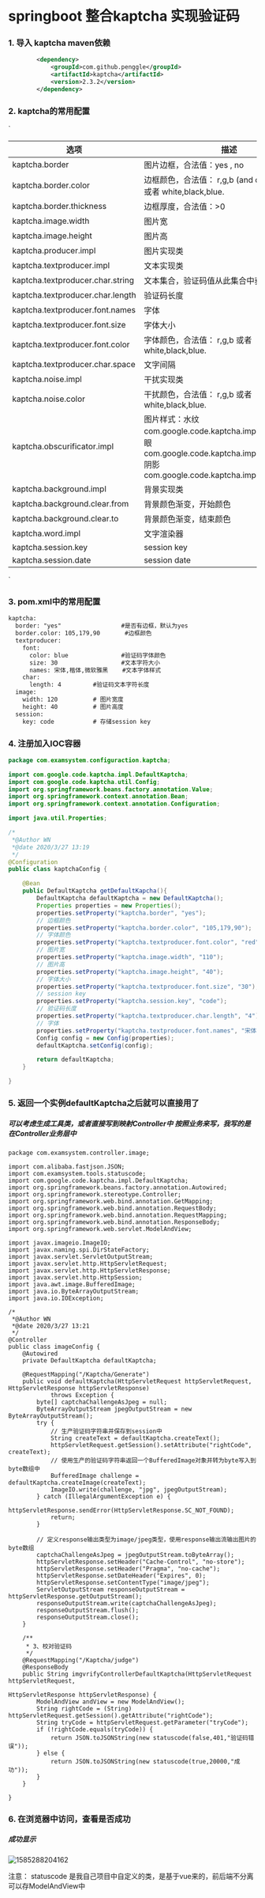 # springboot 整合kaptcha 实现验证码



### 1. 导入 kaptcha maven依赖

```xml
        <dependency>
            <groupId>com.github.penggle</groupId>
            <artifactId>kaptcha</artifactId>
            <version>2.3.2</version>
        </dependency>

```

### 2. kaptcha的常用配置

`

| **选项**                         | **描述**                                                     | **默认值**                                            |
| -------------------------------- | ------------------------------------------------------------ | ----------------------------------------------------- |
| kaptcha.border                   | 图片边框，合法值：yes , no                                   | yes                                                   |
| kaptcha.border.color             | 边框颜色，合法值： r,g,b (and optional alpha) 或者 white,black,blue. | black                                                 |
| kaptcha.border.thickness         | 边框厚度，合法值：>0                                         | 1                                                     |
| kaptcha.image.width              | 图片宽                                                       | 200                                                   |
| kaptcha.image.height             | 图片高                                                       | 50                                                    |
| kaptcha.producer.impl            | 图片实现类                                                   | com.google.code.kaptcha.impl.DefaultKaptcha           |
| kaptcha.textproducer.impl        | 文本实现类                                                   | com.google.code.kaptcha.text.impl.DefaultTextCreator  |
| kaptcha.textproducer.char.string | 文本集合，验证码值从此集合中获取                             | abcde2345678gfynmnpwx                                 |
| kaptcha.textproducer.char.length | 验证码长度                                                   | 5                                                     |
| kaptcha.textproducer.font.names  | 字体                                                         | Arial, Courier                                        |
| kaptcha.textproducer.font.size   | 字体大小                                                     | 40px                                                  |
| kaptcha.textproducer.font.color  | 字体颜色，合法值： r,g,b  或者 white,black,blue.             | black                                                 |
| kaptcha.textproducer.char.space  | 文字间隔                                                     | 2                                                     |
| kaptcha.noise.impl               | 干扰实现类                                                   | com.google.code.kaptcha.impl.DefaultNoise             |
| kaptcha.noise.color              | 干扰颜色，合法值： r,g,b 或者 white,black,blue.              | black                                                 |
| kaptcha.obscurificator.impl      | 图片样式：水纹com.google.code.kaptcha.impl.WaterRipple鱼眼com.google.code.kaptcha.impl.FishEyeGimpy阴影com.google.code.kaptcha.impl.ShadowGimpy | com.google.code.kaptcha.impl.WaterRipple              |
| kaptcha.background.impl          | 背景实现类                                                   | com.google.code.kaptcha.impl.DefaultBackground        |
| kaptcha.background.clear.from    | 背景颜色渐变，开始颜色                                       | light grey                                            |
| kaptcha.background.clear.to      | 背景颜色渐变，结束颜色                                       | white                                                 |
| kaptcha.word.impl                | 文字渲染器                                                   | com.google.code.kaptcha.text.impl.DefaultWordRenderer |
| kaptcha.session.key              | session key                                                  | KAPTCHA_SESSION_KEY                                   |
| kaptcha.session.date             | session date                                                 | KAPTCHA_SESSION_DATE                                  |

`

### 3. pom.xml中的常用配置

```.xml
kaptcha:
  border: "yes"					#是否有边框，默认为yes
  border.color: 105,179,90		 #边框颜色
  textproducer:			
    font:
      color: blue				#验证码字体颜色
      size: 30					#文本字符大小
      names: 宋体,楷体,微软雅黑	   #文本字体样式
    char:
      length: 4			#验证码文本字符长度
  image:
    width: 120			# 图片宽度
    height: 40			# 图片高度
  session:
    key: code			# 存储session key

```

### 4. 注册加入IOC容器

```java
package com.examsystem.configuraction.kaptcha;

import com.google.code.kaptcha.impl.DefaultKaptcha;
import com.google.code.kaptcha.util.Config;
import org.springframework.beans.factory.annotation.Value;
import org.springframework.context.annotation.Bean;
import org.springframework.context.annotation.Configuration;

import java.util.Properties;

/*
 *@Author WN
 *@date 2020/3/27 13:19
 */
@Configuration
public class kaptchaConfig {

    @Bean
    public DefaultKaptcha getDefaultKapcha(){
        DefaultKaptcha defaultKaptcha = new DefaultKaptcha();
        Properties properties = new Properties();
        properties.setProperty("kaptcha.border", "yes");
        // 边框颜色
        properties.setProperty("kaptcha.border.color", "105,179,90");
        // 字体颜色
        properties.setProperty("kaptcha.textproducer.font.color", "red");
        // 图片宽
        properties.setProperty("kaptcha.image.width", "110");
        // 图片高
        properties.setProperty("kaptcha.image.height", "40");
        // 字体大小
        properties.setProperty("kaptcha.textproducer.font.size", "30");
        // session key
        properties.setProperty("kaptcha.session.key", "code");
        // 验证码长度
        properties.setProperty("kaptcha.textproducer.char.length", "4");
        // 字体
        properties.setProperty("kaptcha.textproducer.font.names", "宋体,楷体,微软雅黑");
        Config config = new Config(properties);
        defaultKaptcha.setConfig(config);

        return defaultKaptcha;
    }

}

```

### 5. 返回一个实例defaultKaptcha之后就可以直接用了

##### 	可以考虑生成工具类，或者直接写到映射Controller中 按照业务来写，我写的是在Controller业务层中

```
package com.examsystem.controller.image;

import com.alibaba.fastjson.JSON;
import com.examsystem.tools.statuscode;
import com.google.code.kaptcha.impl.DefaultKaptcha;
import org.springframework.beans.factory.annotation.Autowired;
import org.springframework.stereotype.Controller;
import org.springframework.web.bind.annotation.GetMapping;
import org.springframework.web.bind.annotation.RequestBody;
import org.springframework.web.bind.annotation.RequestMapping;
import org.springframework.web.bind.annotation.ResponseBody;
import org.springframework.web.servlet.ModelAndView;

import javax.imageio.ImageIO;
import javax.naming.spi.DirStateFactory;
import javax.servlet.ServletOutputStream;
import javax.servlet.http.HttpServletRequest;
import javax.servlet.http.HttpServletResponse;
import javax.servlet.http.HttpSession;
import java.awt.image.BufferedImage;
import java.io.ByteArrayOutputStream;
import java.io.IOException;

/*
 *@Author WN
 *@date 2020/3/27 13:21
 */
@Controller
public class imageConfig {
    @Autowired
    private DefaultKaptcha defaultKaptcha;

    @RequestMapping("/Kaptcha/Generate")
    public void defaultKaptcha(HttpServletRequest httpServletRequest, HttpServletResponse httpServletResponse)
            throws Exception {
        byte[] captchaChallengeAsJpeg = null;
        ByteArrayOutputStream jpegOutputStream = new ByteArrayOutputStream();
        try {
            // 生产验证码字符串并保存到session中
            String createText = defaultKaptcha.createText();
            httpServletRequest.getSession().setAttribute("rightCode", createText);
            // 使用生产的验证码字符串返回一个BufferedImage对象并转为byte写入到byte数组中
            BufferedImage challenge = defaultKaptcha.createImage(createText);
            ImageIO.write(challenge, "jpg", jpegOutputStream);
        } catch (IllegalArgumentException e) {
            httpServletResponse.sendError(HttpServletResponse.SC_NOT_FOUND);
            return;
        }

        // 定义response输出类型为image/jpeg类型，使用response输出流输出图片的byte数组
        captchaChallengeAsJpeg = jpegOutputStream.toByteArray();
        httpServletResponse.setHeader("Cache-Control", "no-store");
        httpServletResponse.setHeader("Pragma", "no-cache");
        httpServletResponse.setDateHeader("Expires", 0);
        httpServletResponse.setContentType("image/jpeg");
        ServletOutputStream responseOutputStream = httpServletResponse.getOutputStream();
        responseOutputStream.write(captchaChallengeAsJpeg);
        responseOutputStream.flush();
        responseOutputStream.close();
    }

    /**
     * 3、校对验证码
     */
    @RequestMapping("/Kaptcha/judge")
    @ResponseBody
    public String imgvrifyControllerDefaultKaptcha(HttpServletRequest httpServletRequest,
                                                         HttpServletResponse httpServletResponse) {
        ModelAndView andView = new ModelAndView();
        String rightCode = (String) httpServletRequest.getSession().getAttribute("rightCode");
        String tryCode = httpServletRequest.getParameter("tryCode");
        if (!rightCode.equals(tryCode)) {
            return JSON.toJSONString(new statuscode(false,401,"验证码错误"));
        } else {
            return JSON.toJSONString(new statuscode(true,20000,"成功"));
        }
    }

}

```

### 6. 在浏览器中访问，查看是否成功

##### 	成功显示

![1585288204162](C:\Users\lenovo\AppData\Local\Temp\1585288204162.png)



注意： statuscode 是我自己项目中自定义的类，是基于vue来的，前后端不分离可以存ModelAndView中